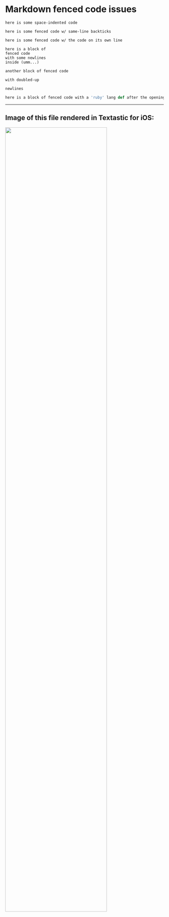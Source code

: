 # Markdown fenced code issues

    here is some space-indented code
    
```here is some fenced code w/ same-line backticks```


```
here is some fenced code w/ the code on its own line
```

```
here is a block of
fenced code
with some newlines
inside (umm...)
```

```
another block of fenced code

with doubled-up

newlines
```

```ruby
here is a block of fenced code with a 'ruby' lang def after the opening fence
```

---

## Image of this file rendered in Textastic for iOS:

<img src="https://dl.dropboxusercontent.com/u/488478/IMG_0096.PNG" width="80%" />